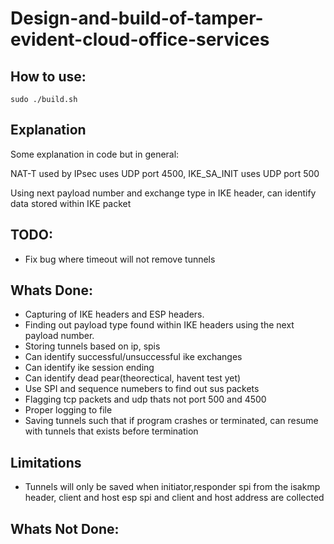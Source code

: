 # Design-and-build-of-tamper-evident-cloud-office-services

## How to use:
```
sudo ./build.sh
```


## Explanation
Some explanation in code but in general:

NAT-T used by IPsec uses UDP port 4500, IKE_SA_INIT uses UDP port 500

Using next payload number and exchange type in IKE header, can identify data stored within IKE packet


## TODO:
* Fix bug where timeout will not remove tunnels

## Whats Done:
* Capturing of IKE headers and ESP headers.
* Finding out payload type found within IKE headers using the next payload number.
* Storing tunnels based on ip, spis
* Can identify successful/unsuccessful ike exchanges
* Can identify ike session ending
* Can identify dead pear(theorectical, havent test yet)
* Use SPI and sequence numebers to find out sus packets
* Flagging tcp packets and udp thats not port 500 and 4500
* Proper logging to file
* Saving tunnels such that if program crashes or terminated, can resume with tunnels that exists before termination

## Limitations
* Tunnels will only be saved when initiator,responder spi from the isakmp header, client and host esp spi and client and host address are collected

## Whats Not Done:
